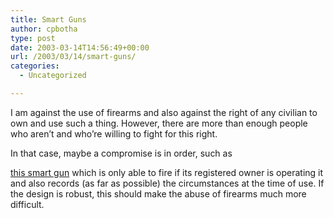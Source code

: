 ```yaml
---
title: Smart Guns
author: cpbotha
type: post
date: 2003-03-14T14:56:49+00:00
url: /2003/03/14/smart-guns/
categories:
  - Uncategorized

---
```

I am against the use of firearms and also against the right of any civilian to own and use such a thing. However, there are more than enough people who aren’t and who’re willing to fight for this right.

In that case, maybe a compromise is in order, such as
  
[this smart gun][1] which is only able to fire if its registered owner is operating it and also records (as far as possible) the circumstances at the time of use. If the design is robust, this should make the abuse of firearms much more difficult.

 [1]: http://www.iol.co.za/index.php?click_id=31&art_id=iol1047630378830C416&set_id=1
